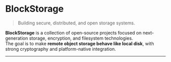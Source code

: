 # BlockStorage
> Building secure, distributed, and open storage systems.

**BlockStorage** is a collection of open-source projects focused on next-generation storage, encryption, and filesystem technologies.  
The goal is to make **remote object storage behave like local disk**, with strong cryptography and platform-native integration.

---
